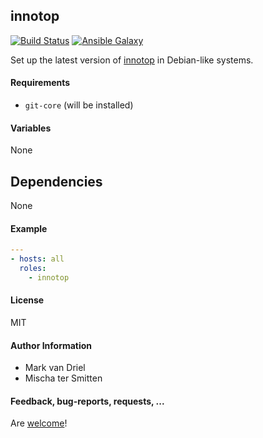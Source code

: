 ## innotop

[![Build Status](https://travis-ci.org/Oefenweb/ansible-innotop.svg?branch=master)](https://travis-ci.org/Oefenweb/ansible-innotop) [![Ansible Galaxy](http://img.shields.io/badge/ansible--galaxy-innotop-blue.svg)](https://galaxy.ansible.com/Oefenweb/innotop)

Set up the latest version of [innotop](https://github.com/innotop/innotop) in Debian-like systems.

#### Requirements

* `git-core` (will be installed)

#### Variables

None

## Dependencies

None

#### Example

```yaml
---
- hosts: all
  roles:
    - innotop
```

#### License

MIT

#### Author Information

* Mark van Driel
* Mischa ter Smitten

#### Feedback, bug-reports, requests, ...

Are [welcome](https://github.com/Oefenweb/ansible-innotop/issues)!
